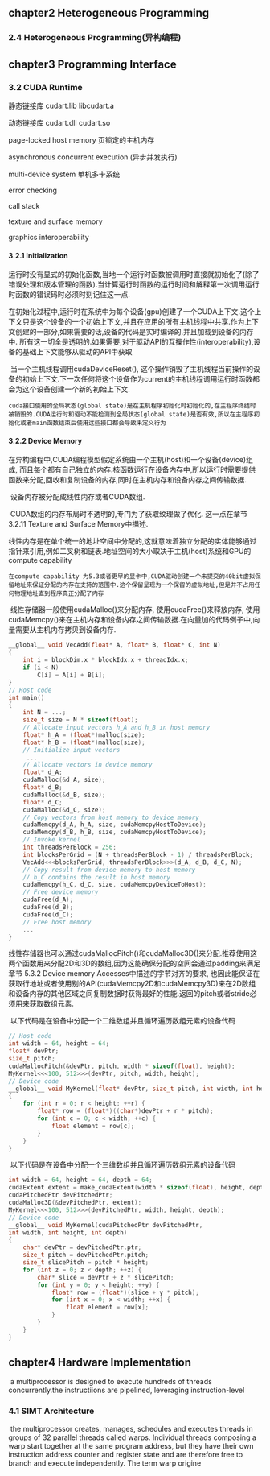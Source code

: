 ## chapter2 Heterogeneous Programming

### 2.4 Heterogeneous Programming(异构编程)

## chapter3 Programming Interface

### 3.2 CUDA Runtime

静态链接库 cudart.lib libcudart.a

动态链接库 cudart.dll cudart.so



page-locked host memory 页锁定的主机内存

asynchronous concurrent execution (异步并发执行)

multi-device system 单机多卡系统

error checking

call stack

texture and surface memory

graphics interoperability

#### 3.2.1 Initialization

​        运行时没有显式的初始化函数,当地一个运行时函数被调用时直接就初始化了(除了错误处理和版本管理的函数).当计算运行时函数的运行时间和解释第一次调用运行时函数的错误码时必须时刻记住这一点.

​        在初始化过程中,运行时在系统中为每个设备(gpu)创建了一个CUDA上下文.这个上下文只是这个设备的一个初始上下文,并且在应用的所有主机线程中共享.作为上下文创建的一部分,如果需要的话,设备的代码是实时编译的,并且加载到设备的内存中. 所有这一切全是透明的.如果需要,对于驱动API的互操作性(interoperability),设备的基础上下文能够从驱动的API中获取

​       当一个主机线程调用cudaDeviceReset(), 这个操作销毁了主机线程当前操作的设备的初始上下文.下一次任何将这个设备作为current的主机线程调用运行时函数都会为这个设备创建一个新的初始上下文.

```
cuda接口使用的全局状态(global state)是在主机程序初始化时初始化的,在主程序终结时被销毁的.CUDA运行时和驱动不能检测到全局状态(global state)是否有效,所以在主程序初始化或者main函数结束后使用这些接口都会导致未定义行为
```

#### 3.2.2 Device Memory

​         在异构编程中,CUDA编程模型假定系统由一个主机(host)和一个设备(device)组成, 而且每个都有自己独立的内存.核函数运行在设备内存中,所以运行时需要提供函数来分配,回收和复制设备的内存,同时在主机内存和设备内存之间传输数据.

​         设备内存被分配成线性内存或者CUDA数组.

​         CUDA数组的内存布局时不透明的,专门为了获取纹理做了优化. 这一点在章节3.2.11 Texture and Surface Memory中描述.

​         线性内存是在单个统一的地址空间中分配的,这就意味着独立分配的实体能够通过指针来引用,例如二叉树和链表.地址空间的大小取决于主机(host)系统和GPU的compute capability

```
在compute capability 为5.3或者更早的显卡中,CUDA驱动创建一个未提交的40bit虚拟保留地址来保证分配的内存在支持的范围中.这个保留呈现为一个保留的虚拟地址,但是并不占用任何物理地址直到程序真正分配了内存
```

​        线性存储器一般使用cudaMalloc()来分配内存, 使用cudaFree()来释放内存, 使用cudaMemcpy()来在主机内存和设备内存之间传输数据.在向量加的代码例子中,向量需要从主机内存拷贝到设备内存.

```c++
__global__ void VecAdd(float* A, float* B, float* C, int N)
{
	int i = blockDim.x * blockIdx.x + threadIdx.x;
	if (i < N)
		C[i] = A[i] + B[i];
}
// Host code
int main()
{
	int N = ...;
	size_t size = N * sizeof(float);
	// Allocate input vectors h_A and h_B in host memory
	float* h_A = (float*)malloc(size);
	float* h_B = (float*)malloc(size);
	// Initialize input vectors
	 ...
	// Allocate vectors in device memory
	float* d_A;
	cudaMalloc(&d_A, size);
	float* d_B;
	cudaMalloc(&d_B, size);
	float* d_C;
	cudaMalloc(&d_C, size);
	// Copy vectors from host memory to device memory
	cudaMemcpy(d_A, h_A, size, cudaMemcpyHostToDevice);
	cudaMemcpy(d_B, h_B, size, cudaMemcpyHostToDevice);
	// Invoke kernel
	int threadsPerBlock = 256;
	int blocksPerGrid = (N + threadsPerBlock - 1) / threadsPerBlock;
	VecAdd<<<blocksPerGrid, threadsPerBlock>>>(d_A, d_B, d_C, N);
	// Copy result from device memory to host memory
	// h_C contains the result in host memory
	cudaMemcpy(h_C, d_C, size, cudaMemcpyDeviceToHost);
	// Free device memory
	cudaFree(d_A);
	cudaFree(d_B);
	cudaFree(d_C);
	// Free host memory
	...
}
```

​        线性存储器也可以通过cudaMallocPitch()和cudaMalloc3D()来分配.推荐使用这两个函数用来分配2D和3D的数组,因为这能确保分配的空间会通过padding来满足章节 5.3.2 Device memory Accesses中描述的字节对齐的要求, 也因此能保证在获取行地址或者使用别的API(cudaMemcpy2D和cudaMemcpy3D)来在2D数组和设备内存的其他区域之间复制数据时获得最好的性能.返回的pitch或者stride必须用来获取数组元素.

​        以下代码是在设备中分配一个二维数组并且循环遍历数组元素的设备代码

```c++
// Host code
int width = 64, height = 64;
float* devPtr;
size_t pitch;
cudaMallocPitch(&devPtr, pitch, width * sizeof(float), height);
MyKernel<<<100, 512>>>(devPtr, pitch, width, height);
// Device code
__global__ void MyKernel(float* devPtr, size_t pitch, int width, int height)
{
	for (int r = 0; r < height; ++r) {
		float* row = (float*)((char*)devPtr + r * pitch);
		for (int c = 0; c < width; ++c) {
			float element = row[c];
		}
	}
}
```

​        以下代码是在设备中分配一个三维数组并且循环遍历数组元素的设备代码

```c++
int width = 64, height = 64, depth = 64;
cudaExtent extent = make_cudaExtent(width * sizeof(float), height, depth);
cudaPitchedPtr devPitchedPtr;
cudaMalloc3D(&devPitchedPtr, extent);
MyKernel<<<100, 512>>>(devPitchedPtr, width, height, depth);
// Device code
__global__ void MyKernel(cudaPitchedPtr devPitchedPtr,
int width, int height, int depth)
{
	char* devPtr = devPitchedPtr.ptr;
	size_t pitch = devPitchedPtr.pitch;
	size_t slicePitch = pitch * height;
	for (int z = 0; z < depth; ++z) {
		char* slice = devPtr + z * slicePitch;
		for (int y = 0; y < height; ++y) {
			float* row = (float*)(slice + y * pitch);
			for (int x = 0; x < width; ++x) {
			    float element = row[x];
            }             
        }
    }
}
```



## chapter4 Hardware Implementation

​        a multiprocessor is designed to execute hundreds of threads concurrently.the instructiions are pipelined, leveraging instruction-level

### 4.1 SIMT Architecture

​        the multiprocessor creates, manages, schedules and executes threads in groups of 32 parallel threads called warps. Individual threads composing a warp start together at the same program address, but they have their own instruction address counter and register state and are therefore free to branch and execute independently. The term warp origine
